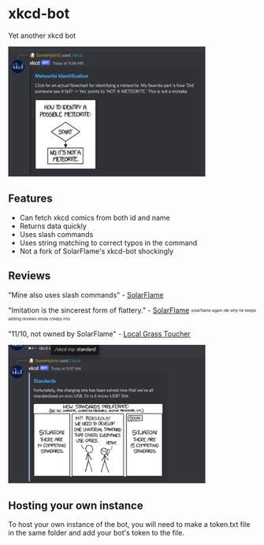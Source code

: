 # xkcd-bot
Yet another xkcd bot

<img src="screenshots/getter.png" alt="Example screenshot" width="400"/>

## Features
- Can fetch xkcd comics from both id and name
- Returns data quickly
- Uses slash commands
- Uses string matching to correct typos in the command
- Not a fork of SolarFlame's xkcd-bot shockingly

## Reviews
"Mine also uses slash commands"
\- [SolarFlame](https://github.com/SolarFlame5/)

"Imitation is the sincerest form of flattery."
\- [SolarFlame](https://github.com/SolarFlame5/) <small><sup><sub>solarflame again idk why he keeps adding reviews kinda creepy imo</sub></sup></small>

"11/10, not owned by SolarFlame"
\- [Local Grass Toucher](https://neppkun.me/)

<img src="screenshots/stringmatching.png" alt="Example screenshot" width="400"/>

## Hosting your own instance
To host your own instance of the bot, you will need to make a token.txt file in the same folder and 
add your bot's token to the file.
